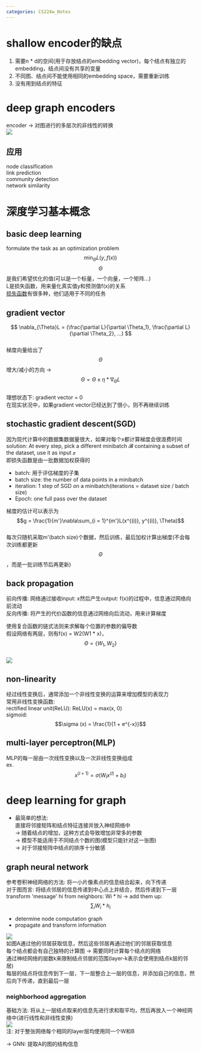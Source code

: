 ```yaml
---
categories: CS224w_Notes
---
```


# shallow encoder的缺点
1. 需要n * d的空间(用于存放结点的embedding vector)，每个结点有独立的embedding，结点间没有共享的变量  
2. 不同图、结点间不能使用相同的embedding space，需要重新训练  
3. 没有用到结点的特征  

# deep graph encoders
encoder -> 对图进行的多层次的非线性的转换  
![](https://cdn.jsdelivr.net/gh/hannshu/imgs/img/202301141934323.png)  

## 应用
node classification  
link prediction  
community detection  
network similarity  

# 深度学习基本概念
## basic deep learning 
formulate the task as an optimization problem  
$$ \min_{\Theta} L(y, f(x)) $$
$$\Theta$$是我们希望优化的值(可以是一个标量，一个向量，一个矩阵...)  
L是损失函数，用来量化真实值y和预测值f(x)的关系  
[损失函数](https://pytorch.org/docs/stable/nn.html#loss-functions)有很多种，他们适用于不同的任务  

## gradient vector
$$ \nabla_{\Theta}L = (\frac{\partial L}{\partial \Theta_1}, \frac{\partial L}{\partial \Theta_2}, ...) $$  
梯度向量给出了$$\Theta$$增大/减小的方向 -> $$\Theta = \Theta \pm \eta * \nabla_{\Theta}L$$  
理想状态下: gradient vector = 0  
在现实状况中，如果gradient vector已经达到了很小，则不再继续训练  

## stochastic gradient descent(SGD)  
因为现代计算中的数据集数据量很大，如果对每个x都计算梯度会很浪费时间  
solution: At every step, pick a different minibatch 𝓑 containing a subset of the dataset, use it as input 𝒙  
即损失函数是由一批数据加权获得的  
- batch: 用于评估梯度的子集  
- batch size: the number of data points in a minibatch  
- iteration: 1 step of SGD on a minibatch(iterations = dataset size / batch size)  
- Epoch: one full pass over the dataset  

梯度的估计可以表示为 $$g = \frac{1}{m'}\nabla\sum_{i = 1}^{m'}L(x^{(i)}, y^{(i)}, \Theta)$$  
每次只随机采取m'(batch size)个数据，然后训练，最后加权计算出梯度(不会每次训练都更新$$\Theta$$，而是一批训练节后再更新)

## back propagation 
前向传播: 网络通过接收input: x然后产生output: f(x)的过程中，信息通过网络向前流动  
反向传播: 将产生的代价函数的信息通过网络向后流动，用来计算梯度  

使用复合函数的链式法则来求解每个位置的参数的偏导数  
假设网络有两层，则有f(x) = W2(W1 * x)，$$\Theta = \{W_1, W_2\}$$  
![](https://cdn.jsdelivr.net/gh/hannshu/imgs/img/202301141935451.png)  

## non-linearity
经过线性变换后，通常添加一个非线性变换的运算来增加模型的表现力  
常用非线性变换函数:  
rectified linear unit(ReLU): ReLU(x) = max(x, 0)  
sigmoid: $$\sigma (x) = \frac{1}{1 + e^{-x}}$$  

## multi-layer perceptron(MLP)
MLP的每一层由一次线性变换以及一次非线性变换组成  
ex. $$x^{(l + 1)} = \sigma(W_lx^{(l)} + b_l)$$  

# deep learning for graph
- 最简单的想法:  
直接将邻接矩阵和结点特征连接并放入神经网络中  
-> 随着结点的增加，这种方式会导致增加非常多的参数  
-> 模型不能适用于不同结点个数的图(模型只能针对这一张图)  
-> 对于邻接矩阵中结点的排序十分敏感  

## graph neural network
参考卷积神经网络的方法: 将一小片像素点的信息结合起来，向下传递  
对于图而言: 将结点邻居的信息传递到中心点上并结合，然后传递到下一层  
transform 'message' hi from neighbors: Wi * hi -> add them up: $$\sum_iW_i * h_i$$  

- determine node computation graph  
- propagate and transform information  

![](https://cdn.jsdelivr.net/gh/hannshu/imgs/img/202301141936243.png)  
如图A通过他的邻居获取信息，然后这些邻居再通过他们的邻居获取信息  
每个结点都会有自己独特的计算图 -> 需要同时计算每个结点的网络      
通过神经网络的层数k来限制结点邻居的范围(layer-k表示会使用到结点k层的邻居)  
每层的结点将信息传到下一层，下一层整合上一层的信息，并添加自己的信息，然后向下传递，直到最后一层  

### neighborhood aggregation
基础方法: 将从上一层结点取来的信息先进行求和取平均，然后再放入一个神经网络中(进行线性和非线性变换)  
![](https://cdn.jsdelivr.net/gh/hannshu/imgs/img/202301141936424.png)  
注: 对于整张网络每个相同的layer层均使用同一个W和B  

-> GNN: 提取A的图的结构信息  

